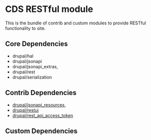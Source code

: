 # CDS RESTful module

This is the bundle of contrib and custom modules to provide RESTful functionality to site.

## Core Dependencies
* drupal/hal
* drupal/jsonapi
* drupal/jsonapi_extras,
* drupal/rest
* drupal/serialization

## Contrib Dependencies
* [drupal/jsonapi_resources](https://www.drupal.org/project/jsonapi_resources),
* [drupal/restui](https://www.drupal.org/project/restui)
* [drupal/rest_api_access_token](https://www.drupal.org/project/rest_api_access_token)

## Custom Dependencies
